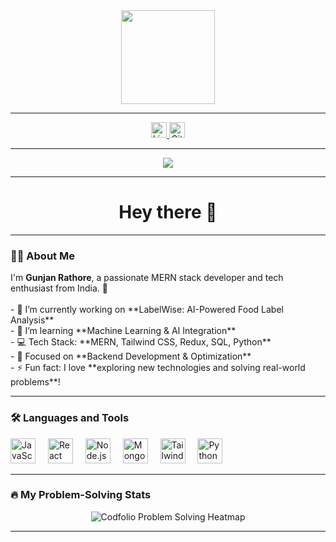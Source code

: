 <div align="center">
  <img height="150" src="https://media.giphy.com/media/kUTME7ABmhYg5J3psM/giphy.gif"  />
</div>

---

<div align="center">
  <a href="https://linkedin.com/in/gunjanrathore">
    <img src="https://img.shields.io/static/v1?message=LinkedIn&logo=linkedin&label=&color=0077B5&logoColor=white&labelColor=&style=for-the-badge" height="25" alt="LinkedIn"  />
  </a>
  <a href="https://github.com/GunjanRathore0011">
    <img src="https://img.shields.io/static/v1?message=GitHub&logo=github&label=&color=000&logoColor=white&labelColor=&style=for-the-badge" height="25" alt="GitHub"  />
  </a>
</div>

---

<div align="center">
  <img src="https://visitor-badge.laobi.icu/badge?page_id=GunjanRathore0011.GunjanRathore0011"  />
</div>

---

<h1 align="center">Hey there 👋</h1>

---

<h3 align="left">👩‍💻 About Me</h3>

<p align="left">
I'm <b>Gunjan Rathore</b>, a passionate MERN stack developer and tech enthusiast from India. 🚀<br><br>
- 🔭 I’m currently working on **LabelWise: AI-Powered Food Label Analysis**<br>
- 🌱 I’m learning **Machine Learning & AI Integration**<br>
- 💻 Tech Stack: **MERN, Tailwind CSS, Redux, SQL, Python**<br>
- 🎯 Focused on **Backend Development & Optimization**<br>
- ⚡ Fun fact: I love **exploring new technologies and solving real-world problems**!
</p>

---

<h3 align="left">🛠 Languages and Tools</h3>

<div align="left">
  <img src="https://cdn.jsdelivr.net/gh/devicons/devicon/icons/javascript/javascript-original.svg" height="40" alt="JavaScript logo"  />
  <img width="12" />
  <img src="https://cdn.jsdelivr.net/gh/devicons/devicon/icons/react/react-original-wordmark.svg" height="40" alt="React logo"  />
  <img width="12" />
  <img src="https://cdn.jsdelivr.net/gh/devicons/devicon/icons/nodejs/nodejs-original-wordmark.svg" height="40" alt="Node.js logo"  />
  <img width="12" />
  <img src="https://cdn.jsdelivr.net/gh/devicons/devicon/icons/mongodb/mongodb-original-wordmark.svg" height="40" alt="MongoDB logo"  />
  <img width="12" />
  <img src="https://cdn.jsdelivr.net/gh/devicons/devicon/icons/tailwindcss/tailwindcss-plain.svg" height="40" alt="Tailwind CSS logo"  />
  <img width="12" />
  <img src="https://cdn.jsdelivr.net/gh/devicons/devicon/icons/python/python-original.svg" height="40" alt="Python logo"  />
</div>

---

<h3 align="left">🔥 My Problem-Solving Stats</h3>

<div align="center">
  <img src="https://codfolio.io/api/heatmap/GunjanRathore0011" alt="Codfolio Problem Solving Heatmap" />
</div>

---
